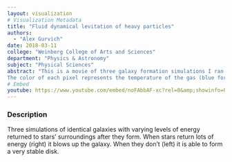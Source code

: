 ```yaml
---
layout: visualization
# Visualization Metadata
title: "Fluid dynamical levitation of heavy particles"
authors:
  - "Alex Gurvich"
date: 2018-03-11
college: "Weinberg College of Arts and Sciences"
department: "Physics & Astronomy"
subject: "Physical Sciences"
abstract: "This is a movie of three galaxy formation simulations I ran as part of my research.
The color of each pixel represents the temperature of the gas (blue for cold and green for hot) and the brightness of each pixel represents the density (dim for low density bright for high density). Thus diffuse and hot gas looks like a hazy green mist while cold and dense gas looks like a bright clump. In this movie 3 different prescriptions for stellar feedback, the process by which newly formed stars give momentum and energy back to their environments, are employed on identical galaxy models. The center panel is our fiducial model. The rightmost is when feedback is enhanced and the leftmost is when feedback is reduced."
# Embed
youtube: https://www.youtube.com/embed/noFAbbAF-xc?rel=0&amp;showinfo=0
---
```

### Description
Three simulations of identical galaxies with varying levels of energy returned to stars’ surroundings after they form. When stars return lots of energy (right) it blows up the galaxy. When they don’t (left) it is able to form a very stable disk.
